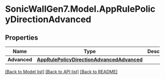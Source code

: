 # SonicWallGen7.Model.AppRulePolicyDirectionAdvanced

## Properties

Name | Type | Description | Notes
------------ | ------------- | ------------- | -------------
**Advanced** | [**AppRulePolicyDirectionAdvancedAdvanced**](AppRulePolicyDirectionAdvancedAdvanced.md) |  | [optional] 

[[Back to Model list]](../README.md#documentation-for-models) [[Back to API list]](../README.md#documentation-for-api-endpoints) [[Back to README]](../README.md)

